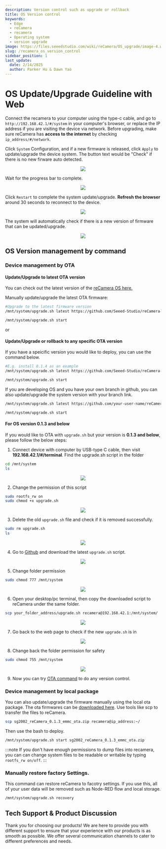 ```yaml
---
description: Version control such as upgrade or rollback
title: OS Version control
keywords:
  - Edge
  - reCamera
  - recamera
  - Operating system
  - version upgrade
image: https://files.seeedstudio.com/wiki/reCamera/OS_upgrade/image-4.webp
slug: /recamera_os_version_control
sidebar_position: 1
last_update:
  date: 2/14/2025
  author: Parker Hu & Dawn Yao
---
```


# OS Update/Upgrade Guideline with Web
Connect the recamera to your computer using the type-c cable, and go to `http://192.168.42.1/#/system` in your computer's browser, or replace the IP address if you are visiting the device via network. Before upgrading, make sure reCamera has **access to the internet** by checking `ip_address/#/network`.

Click `System` Configuration, and if a new firmware is released, click `Apply` to update/upgrade the device system. The button text would be "Check" if there is no new firware auto detected.
<div align="center"><img width={800} src="https://files.seeedstudio.com/wiki/reCamera/OS_upgrade/image.png" /></div>

Wait for the progress bar to complete.

<div align="center"><img width={800} src="https://files.seeedstudio.com/wiki/reCamera/OS_upgrade/image-1.png" /></div>

Click `Restart` to complete the system update/upgrade. **Refresh the browser** around 30 seconds to reconnect to the device.
<div align="center"><img width={800} src="https://files.seeedstudio.com/wiki/reCamera/OS_upgrade/image-2.png" /></div>

The system will automatically check if there is a new version of firmware that can be updated/upgrade.
<div align="center"><img width={800} src="https://files.seeedstudio.com/wiki/reCamera/OS_upgrade/image-3.png" /></div>

## OS Version management by command

### Device management by OTA
#### Update/Upgrade to latest OTA version
You can check out the latest version of the [reCamera OS here.](https://github.com/Seeed-Studio/reCamera-OS)

Manually update/upgrade the latest OTA firmware:
```bash
#Upgrade to the latest firmware version
/mnt/system/upgrade.sh latest https://github.com/Seeed-Studio/reCamera-OS/releases/latest 

/mnt/system/upgrade.sh start
```
or
#### Update/Upgrade or rollback to any specific OTA version
If you have a speicific version you would like to deploy, you can use the command below.
```bash
#E.g. install 0.1.4 as an example
/mnt/system/upgrade.sh latest https://github.com/Seeed-Studio/reCamera-OS/releases/tag/0.1.4

/mnt/system/upgrade.sh start
```
If you are developing OS and you have your own branch in github, you can also update/upgrade the system version with your branch link.
```bash
/mnt/system/upgrade.sh latest https://github.com/your-user-name/reCamera-OS/releases/your-version-file-address

/mnt/system/upgrade.sh start
```
#### For OS version 0.1.3 and below
If you would like to OTA with `upgrade.sh` but your version is **0.1.3 and below**, please follow the below steps:

1. Connect device with computer by USB-type C cable, then visit **192.168.42.1/#/terminal**. Find the upgrade.sh script in the folder
```bash
cd /mnt/system
ls
```

<div align="center"><img width={800} src="https://files.seeedstudio.com/wiki/reCamera/OS_upgrade/find_upgrade_script.png" /></div>

2. Change the permission of this script
```bash
sudo rootfs_rw on
sudo chmod +x upgrade.sh
```

<div align="center"><img width={800} src="https://files.seeedstudio.com/wiki/reCamera/OS_upgrade/change_file_permission.png" /></div>

3. Delete the old `upgrade.sh` file and check if it is removed successfully.
```bash
sudo rm upgrade.sh
ls
```

<div align="center"><img width={800} src="https://files.seeedstudio.com/wiki/reCamera/OS_upgrade/remove_script.png" /></div>

4. Go to [Github](https://github.com/Seeed-Studio/reCamera-OS/blob/sg200x-reCamera/external/ramdisk/rootfs/overlay/cv181x_musl_riscv64/system/upgrade.sh) and download the latest `upgrade.sh` script.

<div align="center"><img width={800} src="https://files.seeedstudio.com/wiki/reCamera/OS_upgrade/download_sh_github.png" /></div>

5. Change folder permission
```bash
sudo chmod 777 /mnt/system
```

<div align="center"><img width={800} src="https://files.seeedstudio.com/wiki/reCamera/OS_upgrade/change_folder_permission.png" /></div>

6. Open your desktop/pc terminal, then copy the downloaded script to reCamera under the same folder.
```bash
scp your_folder_address/upgrade.sh recamera@192.168.42.1:/mnt/system/
```

<div align="center"><img width={800} src="https://files.seeedstudio.com/wiki/reCamera/OS_upgrade/scp_file.png" /></div>

7. Go back to the web page to check if the new `upgrade.sh` is in

<div align="center"><img width={800} src="https://files.seeedstudio.com/wiki/reCamera/OS_upgrade/new_script.png" /></div>

8. Change back the folder permission for safety
```bash
sudo chmod 755 /mnt/system
```

<div align="center"><img width={800} src="https://files.seeedstudio.com/wiki/reCamera/OS_upgrade/chang_back_permission.png" /></div>

9. Now you can try [OTA command](#device-management-by-ota) to do any version control.

### Device management by local package
You can also update/upgrade the firmware manually using the local ota package. The ota firmwares can be [downloaded here](https://github.com/Seeed-Studio/reCamera-OS/releases/). Use tools like scp to transfer the files to reCamera.
```bash
scp sg2002_reCamera_0.1.3_emmc_ota.zip recamera@ip_address:~/
```
Then use the bash to deploy.
```bash
/mnt/system/upgrade.sh start sg2002_reCamera_0.1.3_emmc_ota.zip
```
:::note
If you don't have enough permissions to dump files into recamera, you can can change system files to be readable or writable by typing `rootfs_rw on/off`.
:::

### Manually restore factory Settings.
This command can restore reCamera to facotry settings. If you use this, all of your user data will be removed such as Node-RED flow and local storage.
```bash
/mnt/system/upgrade.sh recovery
```

## Tech Support & Product Discussion

Thank you for choosing our products! We are here to provide you with different support to ensure that your experience with our products is as smooth as possible. We offer several communication channels to cater to different preferences and needs.

<div class="button_tech_support_container">
<a href="https://forum.seeedstudio.com/" class="button_forum"></a> 
<a href="https://www.seeedstudio.com/contacts" class="button_email"></a>
</div>

<div class="button_tech_support_container">
<a href="https://discord.gg/eWkprNDMU7" class="button_discord"></a> 
<a href="https://github.com/Seeed-Studio/wiki-documents/discussions/69" class="button_discussion"></a>
</div>
